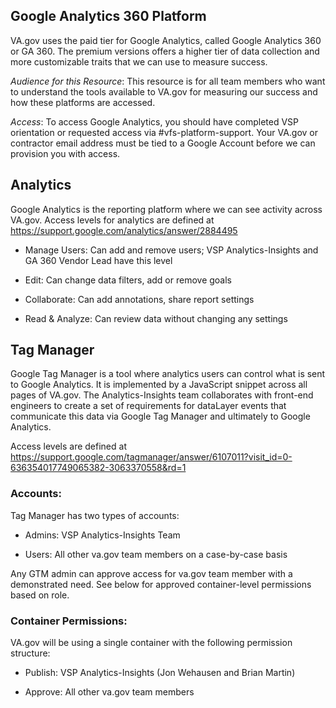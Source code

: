 ## Google Analytics 360 Platform

VA.gov uses the paid tier for Google Analytics, called Google Analytics 360 or GA 360. The premium versions offers a higher tier of data collection and more customizable traits that we can use to measure success. 

_Audience for this Resource_: This resource is for all team members who want to understand the tools available to VA.gov for measuring our success and how these platforms are accessed. 

_Access_: To access Google Analytics, you should have completed VSP orientation or requested access via #vfs-platform-support. Your VA.gov or contractor email address must be tied to a Google Account before we can provision you with access. 

## Analytics

Google Analytics is the reporting platform where we can see activity across VA.gov. Access levels for analytics are defined at https://support.google.com/analytics/answer/2884495

- Manage Users: Can add and remove users; VSP Analytics-Insights and GA 360 Vendor Lead have this level

- Edit: Can change data filters, add or remove goals

- Collaborate: Can add annotations, share report settings

- Read & Analyze: Can review data without changing any settings

## Tag Manager

Google Tag Manager is a tool where analytics users can control what is sent to Google Analytics. It is implemented by a JavaScript snippet across all pages of VA.gov. The Analytics-Insights team collaborates with front-end engineers to create a set of requirements for dataLayer events that communicate this data via Google Tag Manager and ultimately to Google Analytics. 

Access levels are defined at https://support.google.com/tagmanager/answer/6107011?visit_id=0-636354017749065382-3063370558&rd=1

### Accounts:

Tag Manager has two types of accounts:

- Admins: VSP Analytics-Insights Team

- Users: All other va.gov team members on a case-by-case basis

Any GTM admin can approve access for va.gov team member with a demonstrated need. See below for approved container-level permissions based on role.

### Container Permissions:

VA.gov will be using a single container with the following permission structure:

- Publish: VSP Analytics-Insights (Jon Wehausen and Brian Martin)

- Approve: All other va.gov team members
